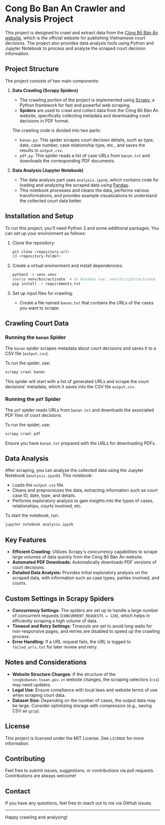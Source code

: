 # Cong Bo Ban An Crawler and Analysis Project

This project is designed to crawl and extract data from the [Công Bố Bản Án website](https://congbobanan.toaan.gov.vn), which is the official website for publishing Vietnamese court decisions. The project also provides data analysis tools using Python and Jupyter Notebook to process and analyze the scraped court decision information.

## Project Structure

The project consists of two main components:

1. **Data Crawling (Scrapy Spiders)**

   - The crawling portion of the project is implemented using [Scrapy](https://scrapy.org/), a Python framework for fast and powerful web scraping.
   - **Spiders** are used to crawl and collect data from the Công Bố Bản Án website, specifically collecting metadata and downloading court decisions in PDF format.

   The crawling code is divided into two parts:

   - `banan.py`: This spider scrapes court decision details, such as type, date, case number, case relationship type, etc., and saves the results to `output.csv`.
   - `pdf.py`: This spider reads a list of case URLs from `banan.txt` and downloads the corresponding PDF documents.

2. **Data Analysis (Jupyter Notebook)**
   - The data analysis part uses `analysis.ipynb`, which contains code for loading and analyzing the scraped data using [Pandas](https://pandas.pydata.org/).
   - This notebook processes and cleans the data, performs various transformations, and provides example visualizations to understand the collected court data better.

## Installation and Setup

To run this project, you'll need Python 3 and some additional packages. You can set up your environment as follows:

1. Clone the repository:

   ```sh
   git clone <repository-url>
   cd <repository-folder>
   ```

2. Create a virtual environment and install dependencies:

   ```sh
   python3 -m venv venv
   source venv/bin/activate  # On Windows use: venv\Scripts\activate
   pip install -r requirements.txt
   ```

3. Set up input files for crawling:
   - Create a file named `banan.txt` that contains the URLs of the cases you want to scrape.

## Crawling Court Data

### Running the `banan` Spider

The `banan` spider scrapes metadata about court decisions and saves it to a CSV file (`output.csv`).

To run the spider, use:

```sh
scrapy crawl banan
```

This spider will start with a list of generated URLs and scrape the court decisions' metadata, which it saves into the CSV file `output.csv`.

### Running the `pdf` Spider

The `pdf` spider reads URLs from `banan.txt` and downloads the associated PDF files of court decisions.

To run the spider, use:

```sh
scrapy crawl pdf
```

Ensure you have `banan.txt` prepared with the URLs for downloading PDFs.

## Data Analysis

After scraping, you can analyze the collected data using the Jupyter Notebook (`analysis.ipynb`). This notebook:

- Loads the `output.csv` file.
- Cleans and preprocesses the data, extracting information such as court case ID, date, type, and details.
- Performs exploratory analysis to gain insights into the types of cases, relationships, courts involved, etc.

To start the notebook, run:

```sh
jupyter notebook analysis.ipynb
```

## Key Features

- **Efficient Crawling:** Utilizes Scrapy's concurrency capabilities to scrape large volumes of data quickly from the Công Bố Bản Án website.
- **Automated PDF Downloads:** Automatically downloads PDF versions of court decisions.
- **Detailed Data Analysis:** Provides initial exploratory analysis on the scraped data, with information such as case types, parties involved, and courts.

## Custom Settings in Scrapy Spiders

- **Concurrency Settings:** The spiders are set up to handle a large number of concurrent requests (`CONCURRENT_REQUESTS = 128`), which helps in efficiently scraping a high volume of data.
- **Timeout and Retry Settings:** Timeouts are set to avoid long waits for non-responsive pages, and retries are disabled to speed up the crawling process.
- **Error Handling:** If a URL request fails, the URL is logged to `failed_urls.txt` for later review and retry.

## Notes and Considerations

- **Website Structure Changes**: If the structure of the `congbobanan.toaan.gov.vn` website changes, the scraping selectors (`css`) may need updates.
- **Legal Use**: Ensure compliance with local laws and website terms of use when scraping court data.
- **Dataset Size**: Depending on the number of cases, the output data may be large. Consider optimizing storage with compression (e.g., saving CSV as `gzip`).

## License

This project is licensed under the MIT License. See `LICENSE` for more information.

## Contributing

Feel free to submit issues, suggestions, or contributions via pull requests. Contributions are always welcome!

## Contact

If you have any questions, feel free to reach out to me via GitHub issues.

---

Happy crawling and analyzing!
